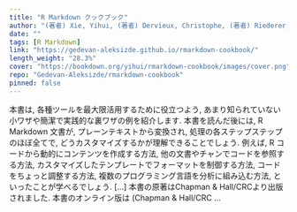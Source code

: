 ```yaml
---
title: "R Markdown クックブック"
author: "(著者) Xie, Yihui, (著者) Dervieux, Christophe, (著者) Riederer, Emily, (翻訳者) Katagiri, Satoshi"
date: ""
tags: [R Markdown]
link: "https://gedevan-aleksizde.github.io/rmarkdown-cookbook/"
length_weight: "28.3%"
cover: "https://bookdown.org/yihui/rmarkdown-cookbook/images/cover.png"
repo: "Gedevan-Aleksizde/rmarkdown-cookbook"
pinned: false
---
```


本書は, 各種ツールを最大限活用するために役立つよう, あまり知られていない小ワザや簡潔で実践的な裏ワザの例を紹介します. 本書を読んだ後には, R Markdown 文書が, プレーンテキストから変換され, 処理の各ステップステップのほぼ全てで, どうカスタマイズするかが理解できることでしょう. 例えば, R コードから動的にコンテンツを作成する方法, 他の文書やチャンでコードを参照する方法, カスタマイズしたテンプレートでフォーマットを制御する方法, コードをちょっと調整する方法, 複数のプログラミング言語を分析に組み込む方法, といったことが学べるでしょう. [...] 本書の原著はChapman & Hall/CRCより出版されました. 本書のオンライン版は (Chapman & Hall/CRC ...
